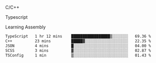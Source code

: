 <p>C/C++</p>
<p> Typescript</p>
<p>Learning Assembly</p>

<!--START_SECTION:waka-->

```txt
TypeScript   1 hr 12 mins    █████████████████▒░░░░░░░   69.36 %
C++          23 mins         █████▓░░░░░░░░░░░░░░░░░░░   22.35 %
JSON         4 mins          █░░░░░░░░░░░░░░░░░░░░░░░░   04.00 %
SCSS         3 mins          ▓░░░░░░░░░░░░░░░░░░░░░░░░   02.87 %
TSConfig     1 min           ▒░░░░░░░░░░░░░░░░░░░░░░░░   01.43 %
```

<!--END_SECTION:waka-->
